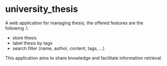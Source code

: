 # university_thesis
A web application for managing thesis, the offered features are the following :\\
- store thesis
- label thesis by tags
- search filter (name, author, content, tags, ...)

This application aims to share knowledge and facilitate information retrieval.
